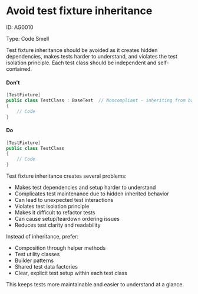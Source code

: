 ﻿# Avoid test fixture inheritance

ID: AG0010

Type: Code Smell

Test fixture inheritance should be avoided as it creates hidden dependencies, makes tests harder to understand, and violates the test isolation principle. Each test class should be independent and self-contained.

#### Don't

```csharp
[TestFixture]
public class TestClass : BaseTest  // Noncompliant - inheriting from base test class
{
    // Code
}
```

#### Do

```csharp
[TestFixture]
public class TestClass
{
    // Code
}
```

Test fixture inheritance creates several problems:

- Makes test dependencies and setup harder to understand
- Complicates test maintenance due to hidden inherited behavior
- Can lead to unexpected test interactions
- Violates test isolation principle
- Makes it difficult to refactor tests
- Can cause setup/teardown ordering issues
- Reduces test clarity and readability

Instead of inheritance, prefer:

- Composition through helper methods
- Test utility classes
- Builder patterns
- Shared test data factories
- Clear, explicit test setup within each test class

This keeps tests more maintainable and easier to understand at a glance.